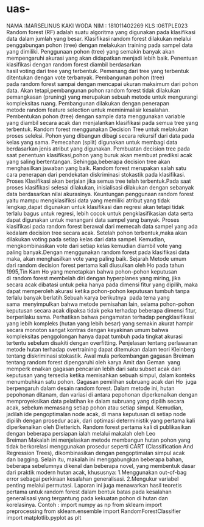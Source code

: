 # uas-
NAMA :MARSELINUS KAKI WODA NIM    : 181011402269 KLS     :06TPLE023   Random forest (RF) adalah suatu algoritma yang digunakan pada klasifikasi data dalam jumlah yang besar. Klasifikasi random forest dilakukan melalui penggabungan pohon (tree) dengan melakukan training pada sampel data yang dimiliki. Penggunaan pohon (tree) yang semakin banyak akan mempengaruhi akurasi yang akan didapatkan menjadi lebih baik. Penentuan klasifikasi dengan random forest diambil berdasarkan hasil voting dari tree yang terbentuk. Pemenang dari tree yang terbentuk ditentukan dengan vote terbanyak. Pembangunan pohon (tree) pada random forest sampai dengan mencapai ukuran maksimum dari pohon data. Akan tetapi,pembangunan pohon random forest tidak dilakukan pemangkasan (pruning) yang merupakan sebuah metode untuk mengurangi kompleksitas ruang. Pembangunan dilakukan dengan penerapan metode random feature selection untuk meminimalisir kesalahan. Pembentukan pohon (tree) dengan sample data menggunakan variable yang diambil secara acak dan menjalankan klasifikasi pada semua tree yang terbentuk. Random forest menggunakan Decision Tree untuk melakukan proses seleksi. Pohon yang dibangun dibagi secara rekursif dari data pada kelas yang sama. Pemecahan (split) digunakan untuk membagi data berdasarkan jenis atribut yang digunakan. Pembuatan decision tree pada saat penentuan klasifikasi,pohon yang buruk akan membuat prediksi acak yang saling bertentangan. Sehingga,beberapa decision tree akan menghasilkan jawaban yang baik. Random forest merupakan salah satu cara penerapan dari pendekatan diskriminasi stokastik pada klasifikasi. Proses Klasifikasi akan berjalan jika semua tree telah terbentuk.Pada saat proses klasifikasi selesai dilakukan, inisialisasi dilakukan dengan sebanyak data berdasarkan nilai akurasinya. Keuntungan penggunaan random forest yaitu mampu mengklasifiksi data yang memiliki atribut yang tidak lengkap,dapat digunakan untuk klasifikasi dan regresi akan tetapi tidak terlalu bagus untuk regresi, lebih cocok untuk pengklasifikasian data serta dapat digunakan untuk menangani data sampel yang banyak. Proses klasifikasi pada random forest berawal dari memecah data sampel yang ada kedalam decision tree secara acak. Setelah pohon terbentuk,maka akan dilakukan voting pada setiap kelas dari data sampel. Kemudian, mengkombinasikan vote dari setiap kelas kemudian diambil vote yang paling banyak.Dengan menggunakan random forest pada klasifikasi data maka, akan menghasilkan vote yang paling baik. Sejarah Metode umum dari random decision forest pertama kali diusulkan oleh Ho pada tahun 1995,Tin Kam Ho yang menetapkan bahwa pohon-pohon keputusan di random forest membelah diri dengan hyperplanes yang miring, jika secara acak dibatasi untuk peka hanya pada dimensi fitur yang dipilih, maka dapat memperoleh akurasi ketika pohon-pohon keputusan tumbuh tanpa terlalu banyak berlatih.Sebuah karya berikutnya  pada tema yang sama  menyimpulkan bahwa metode pemisahan lain, selama pohon-pohon keputusan secara acak dipaksa tidak peka terhadap beberapa dimensi fitur, berperilaku sama. Perhatikan bahwa pengamatan terhadap pengklasifikasi yang lebih kompleks (hutan yang lebih besar) yang semakin akurat hampir secara monoton sangat kontras dengan keyakinan umum bahwa kompleksitas penggolongan hanya dapat tumbuh pada tingkat akurasi tertentu sebelum disakiti dengan overfitting. Penjelasan tentang perlawanan metode hutan terhadap overtraining dapat ditemukan dalam teori Kleinberg tentang diskriminasi stokastik. Awal mula perkembangan gagasan Breiman tentang random forest dipengaruhi oleh karya Amit dan Geman  yang memperk enalkan gagasan pencarian lebih dari satu subset acak dari keputusan yang tersedia ketika memisahkan sebuah simpul, dalam konteks menumbuhkan satu pohon. Gagasan pemilihan subruang acak dari Ho  juga berpengaruh dalam desain random forest. Dalam metode ini, hutan pepohonan ditanam, dan variasi di antara pepohonan diperkenalkan dengan memproyeksikan data pelatihan ke dalam subruang yang dipilih secara acak, sebelum memasang setiap pohon atau setiap simpul. Kemudian, jadilah ide pengoptimalan node acak, di mana keputusan di setiap node dipilih dengan prosedur acak, dari optimasi deterministik yang pertama kali diperkenalkan oleh Dietterich. Random forest pertama kali di publikasikan dengan beberapa persiapan ialah melalui makalah oleh Leo Breiman Makalah ini menjelaskan metode membangun hutan pohon yang tidak berkorelasi menggunakan prosedur seperti CART (Classification And Regression Trees), dikombinasikan dengan pengoptimalan simpul acak dan bagging. Selain itu, makalah ini menggabungkan beberapa bahan, beberapa sebelumnya dikenal dan beberapa novel, yang membentuk dasar dari praktik modern hutan acak, khususnya: 1.Menggunakan out-of-bag error sebagai perkiraan kesalahan generalisasi. 2.Mengukur variabel penting melalui permutasi. Laporan ini juga menawarkan hasil teoretis pertama untuk random forest dalam bentuk batas pada kesalahan generalisasi yang tergantung pada kekuatan pohon di hutan dan korelasinya.  Contoh  : import numpy as np from sklearn import preprocessing from sklearn.ensemble import RandomForestClassifier import matplotlib.pyplot as plt
